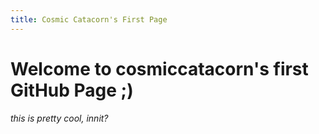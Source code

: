 ```yaml
---
title: Cosmic Catacorn's First Page
---
```

# Welcome to **cosmiccatacorn's** first GitHub Page ;)
###### this is pretty cool, _innit?_

